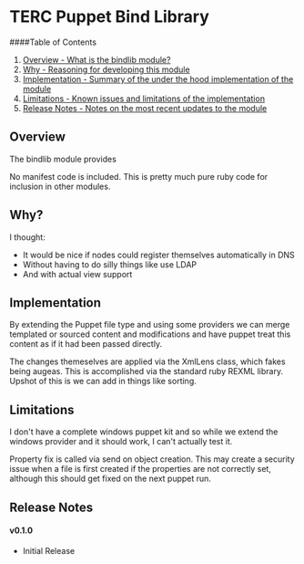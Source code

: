 TERC Puppet Bind Library
=======

####Table of Contents

1. [Overview - What is the bindlib module?](#overview)
2. [Why - Reasoning for developing this module ](#why?)
3. [Implementation - Summary of the under the hood implementation of the module ](#implementation)
4. [Limitations - Known issues and limitations of the implementation ](#limitations)
5. [Release Notes - Notes on the most recent updates to the module](#release-notes)

Overview
--------

The bindlib module provides

No manifest code is included.  This is pretty much pure ruby code for inclusion in other modules.

Why?
--------
I thought:
- It would be nice if nodes could register themselves automatically in DNS
- Without having to do silly things like use LDAP
- And with actual view support

Implementation
--------
By extending the Puppet file type and using some providers we can merge templated or sourced content and modifications and
have puppet treat this content as if it had been passed directly.

The changes themeselves are applied via the XmlLens class, which fakes being augeas.  This is accomplished via the standard
ruby REXML library.  Upshot of this is we can add in things like sorting.

Limitations
--------
I don't have a complete windows puppet kit and so while we extend the windows provider and it should work, I can't actually 
test it.

Property fix is called via send on object creation.  This may create a security issue when a file is first created if the properties are
not correctly set, although this should get fixed on the next puppet run.

Release Notes
--------
####  v0.1.0
- Initial Release


